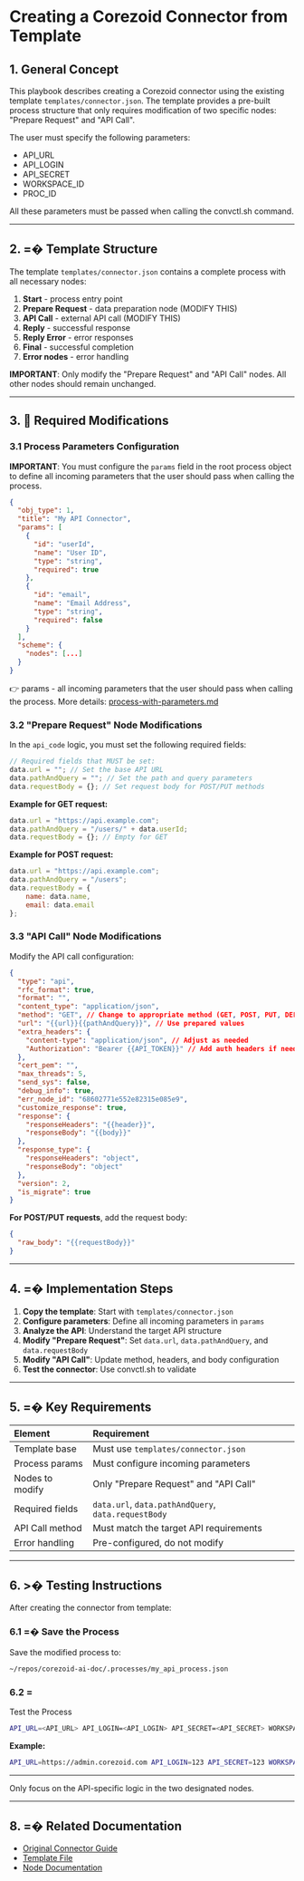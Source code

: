 # Creating a Corezoid Connector from Template

## 1. General Concept

This playbook describes creating a Corezoid connector using the existing template `templates/connector.json`. The template provides a pre-built process structure that only requires modification of two specific nodes: "Prepare Request" and "API Call".

The user must specify the following parameters:
- API_URL
- API_LOGIN
- API_SECRET
- WORKSPACE_ID
- PROC_ID

All these parameters must be passed when calling the convctl.sh command.

---

## 2. =� Template Structure

The template `templates/connector.json` contains a complete process with all necessary nodes:

1. **Start** - process entry point
2. **Prepare Request** - data preparation node (MODIFY THIS)
3. **API Call** - external API call (MODIFY THIS) 
4. **Reply** - successful response
5. **Reply Error** - error responses
6. **Final** - successful completion
7. **Error nodes** - error handling

**IMPORTANT**: Only modify the "Prepare Request" and "API Call" nodes. All other nodes should remain unchanged.

---

## 3. 🔧 Required Modifications

### 3.1 Process Parameters Configuration

**IMPORTANT**: You must configure the `params` field in the root process object to define all incoming parameters that the user should pass when calling the process.

```json
{
  "obj_type": 1,
  "title": "My API Connector",
  "params": [
    {
      "id": "userId",
      "name": "User ID",
      "type": "string",
      "required": true
    },
    {
      "id": "email",
      "name": "Email Address", 
      "type": "string",
      "required": false
    }
  ],
  "scheme": {
    "nodes": [...]
  }
}
```

👉 params - all incoming parameters that the user should pass when calling the process. More details: [process-with-parameters.md](./docs/process/process-with-parameters.md)

### 3.2 "Prepare Request" Node Modifications

In the `api_code` logic, you must set the following required fields:

```javascript
// Required fields that MUST be set:
data.url = ""; // Set the base API URL
data.pathAndQuery = ""; // Set the path and query parameters
data.requestBody = {}; // Set request body for POST/PUT methods
```

**Example for GET request:**
```javascript
data.url = "https://api.example.com";
data.pathAndQuery = "/users/" + data.userId;
data.requestBody = {}; // Empty for GET
```

**Example for POST request:**
```javascript
data.url = "https://api.example.com";
data.pathAndQuery = "/users";
data.requestBody = {
    name: data.name,
    email: data.email
};
```

### 3.3 "API Call" Node Modifications

Modify the API call configuration:

```json
{
  "type": "api",
  "rfc_format": true,
  "format": "",
  "content_type": "application/json",
  "method": "GET", // Change to appropriate method (GET, POST, PUT, DELETE)
  "url": "{{url}}{{pathAndQuery}}", // Use prepared values
  "extra_headers": {
    "content-type": "application/json", // Adjust as needed
    "Authorization": "Bearer {{API_TOKEN}}" // Add auth headers if needed
  },
  "cert_pem": "",
  "max_threads": 5,
  "send_sys": false,
  "debug_info": true,
  "err_node_id": "68602771e552e82315e085e9",
  "customize_response": true,
  "response": {
    "responseHeaders": "{{header}}",
    "responseBody": "{{body}}"
  },
  "response_type": {
    "responseHeaders": "object",
    "responseBody": "object"
  },
  "version": 2,
  "is_migrate": true
}
```

**For POST/PUT requests**, add the request body:
```json
{
  "raw_body": "{{requestBody}}"
}
```

---

## 4. =� Implementation Steps

1. **Copy the template**: Start with `templates/connector.json`
2. **Configure parameters**: Define all incoming parameters in `params`
3. **Analyze the API**: Understand the target API structure
4. **Modify "Prepare Request"**: Set `data.url`, `data.pathAndQuery`, and `data.requestBody`
5. **Modify "API Call"**: Update method, headers, and body configuration
6. **Test the connector**: Use convctl.sh to validate

---

## 5. =� Key Requirements

| Element | Requirement |
|:--------|:------------|
| Template base | Must use `templates/connector.json` |
| Process params | Must configure incoming parameters |
| Nodes to modify | Only "Prepare Request" and "API Call" |
| Required fields | `data.url`, `data.pathAndQuery`, `data.requestBody` |
| API Call method | Must match the target API requirements |
| Error handling | Pre-configured, do not modify |

---

## 6. >� Testing Instructions

After creating the connector from template:

### 6.1 =� Save the Process
Save the modified process to:
```bash
~/repos/corezoid-ai-doc/.processes/my_api_process.json
```

### 6.2 =
 Test the Process
```bash
API_URL=<API_URL> API_LOGIN=<API_LOGIN> API_SECRET=<API_SECRET> WORKSPACE_ID=<WORKSPACE_ID> ./convctl.sh run-process <PROC_ID> ~/repos/corezoid-ai-doc/.processes/my_api_process.json <task_data>
```

**Example:**
```bash
API_URL=https://admin.corezoid.com API_LOGIN=123 API_SECRET=123 WORKSPACE_ID=123 ./convctl.sh run-process 123 ~/repos/corezoid-ai-doc/.processes/my_api_process.json '{"userId":"123"}'
```

---


Only focus on the API-specific logic in the two designated nodes.

---

## 8. =� Related Documentation
- [Original Connector Guide](./playbooks/create-connector.md)
- [Template File](./templates/connector.json)
- [Node Documentation](./docs/nodes/)